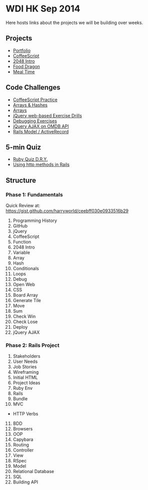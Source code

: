 # WDI HK Sep 2014

Here hosts links about the projects we will be building over weeks.

## Projects

- [Portfolio](https://github.com/harryworld/portfolio)
- [CoffeeScript](https://github.com/wdi-hk-sep-2014/coffeescript)
- [2048 Intro](https://github.com/wdi-hk-sep-2014/2048)
- [Food Dragon](https://github.com/mddub/fooddragon)
- [Meal Time](https://github.com/wdi-hk-sep-2014/mealtime)

## Code Challenges

- [CoffeeScript Practice](https://gist.github.com/bridgpal/c2fbca5182b4d5e53caa)
- [Arrays & Hashes](https://gist.github.com/mddub/6184b707d52ca6f66eff)
- [Arrays](https://gist.github.com/f3r/cd345b7111112afc6753)
- [jQuery web-based Exercise Drills](http://jqexercise.droppages.com/)
- [Debugging Exercises](https://gist.github.com/mddub/0284695d2401609921ec/revisions)
- [jQuery AJAX on OMDB API](https://github.com/wdi-hk-sep-2014/omdbapi)
- [Rails Model / ActiveRecord](https://gist.github.com/mddub/f13370e496002277d1bb)

## 5-min Quiz

- [Ruby Quiz D.R.Y.](https://gist.github.com/mddub/0eebbb21f74f5685ee81)
- [Using http methods in Rails](https://gist.github.com/harryworld/777c40cf9bff916cb25e)

## Structure

### Phase 1: Fundamentals

Quick Review at: https://gist.github.com/harryworld/ceebff030e0933516b29

1. Programming History
2. GitHub
3. jQuery
4. CoffeeScript
5. Function
6. 2048 Intro
7. Variable
8. Array
9. Hash
10. Conditionals
11. Loops
12. Debug
13. Open Web
14. CSS
15. Board Array
16. Generate Tile
17. Move
18. Sum
19. Check Win
20. Check Lose
21. Deploy
22. jQuery AJAX

### Phase 2: Rails Project

1. Stakeholders
2. User Needs
3. Job Stories
4. Wireframing
5. Initial HTML
6. Project Ideas
7. Ruby Env
8. Rails
9. Bundle
10. MVC
  - HTTP Verbs
11. BDD
12. Browsers
13. OOP
14. Capybara
15. Routing
16. Controller
17. View
18. RSpec
19. Model
20. Relational Database
21. SQL
22. Building API
